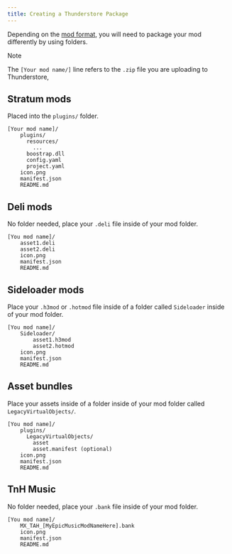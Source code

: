 ```yaml
---
title: Creating a Thunderstore Package
---
```


Depending on the [mod format](xref:formats), you will need to package your mod differently by using folders. 

> [!NOTE]
> The `[Your mod name/]` line refers to the `.zip` file you are uploading to Thunderstore,

## Stratum mods

Placed into the `plugins/` folder.

```text
[Your mod name]/
    plugins/
      resources/
        ...
      boostrap.dll
      config.yaml
      project.yaml
    icon.png
    manifest.json
    README.md
```

## Deli mods

No folder needed, place your `.deli` file inside of your mod folder.
  
```text
[You mod name]/
    asset1.deli
    asset2.deli
    icon.png
    manifest.json
    README.md
```

## Sideloader mods

Place your `.h3mod` or `.hotmod` file inside of a folder called `Sideloader` inside of your mod folder.

```text
[You mod name]/
    Sideloader/
        asset1.h3mod
        asset2.hotmod
    icon.png
    manifest.json
    README.md
```

## Asset bundles

Place your assets inside of a folder inside of your mod folder called `LegacyVirtualObjects/`.

```text
[You mod name]/
    plugins/
      LegacyVirtualObjects/
        asset
        asset.manifest (optional)
    icon.png
    manifest.json
    README.md
```

## TnH Music

No folder needed, place your `.bank` file inside of your mod folder.
  
```text
[You mod name]/
    MX_TAH_[MyEpicMusicModNameHere].bank
    icon.png
    manifest.json
    README.md
```
